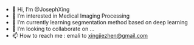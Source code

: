 - 👋 Hi, I’m @JosephXing
- 👀 I’m interested in Medical Imaging Processing
- 🌱 I’m currently learning segmentation method based on deep learning
- 💞️ I’m looking to collaborate on ...
- 📫 How to reach me : emali to xingjiezhen@gmail.com

<!---
JosephXing/JosephXing is a ✨ special ✨ repository because its `README.md` (this file) appears on your GitHub profile.
You can click the Preview link to take a look at your changes.
--->
